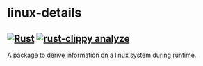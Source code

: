 # linux-details

[![Rust](https://github.com/martintc/linux_details/actions/workflows/rust.yml/badge.svg)](https://github.com/martintc/linux_details/actions/workflows/rust.yml)
[![rust-clippy analyze](https://github.com/martintc/linux_details/actions/workflows/rust-clippy.yml/badge.svg)](https://github.com/martintc/linux_details/actions/workflows/rust-clippy.yml)
---

A package to derive information on a linux system during runtime.

